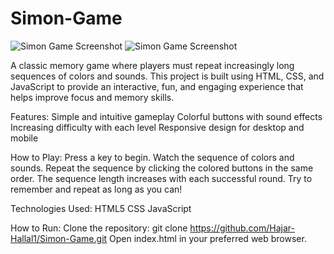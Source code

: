 # Simon-Game
![Simon Game Screenshot](./assets/Screenshot1.png)
![Simon Game Screenshot](./assets/Screenshot2.png)


A classic memory game where players must repeat increasingly long sequences of colors and sounds. This project is built using HTML, CSS, and JavaScript to provide an interactive, fun, and engaging experience that helps improve focus and memory skills.

Features:
Simple and intuitive gameplay
Colorful buttons with sound effects
Increasing difficulty with each level
Responsive design for desktop and mobile

How to Play:
Press a key to begin.
Watch the sequence of colors and sounds.
Repeat the sequence by clicking the colored buttons in the same order.
The sequence length increases with each successful round.
Try to remember and repeat as long as you can!

Technologies Used:
HTML5
CSS
JavaScript

How to Run:
Clone the repository:
git clone https://github.com/Hajar-Hallal1/Simon-Game.git
Open index.html in your preferred web browser.

